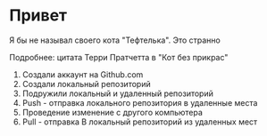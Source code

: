 # Привет

Я бы не называл своего кота "Тефтелька". Это странно

Подробнее: цитата Терри Пратчетта в "Кот без прикрас"

1. Создали аккаунт на Github.com
2. Создали локальный репозиторий
3. Подружили локальный и удаленный репозиторий
4. Push - отправка локального репозитория в удаленные места
5. Проведение изменение с другого компьютера
6. Pull - отправка В локальный репозиторий из удаленных мест